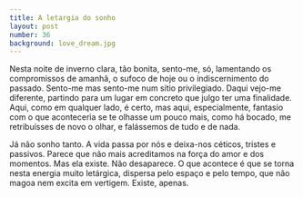 ```yaml
---
title: A letargia do sonho
layout: post
number: 36
background: love_dream.jpg
---
```


Nesta noite de inverno clara, tão bonita, sento-me, só, lamentando os compromissos de amanhã, o sufoco de hoje ou o indiscernimento do passado. Sento-me mas sento-me num sítio privilegiado. Daqui vejo-me diferente, partindo para um lugar em concreto que julgo ter uma finalidade. Aqui, como em qualquer lado, é certo, mas aqui, especialmente, fantasio com o que aconteceria se te olhasse um pouco mais, como há bocado, me retribuísses de novo o olhar, e falássemos de tudo e de nada.

Já não sonho tanto. A vida passa por nós e deixa-nos céticos, tristes e passivos. Parece que não mais acreditamos na força do amor e dos momentos. Mas ela existe. Não desaparece. O que acontece é que se torna nesta energia muito letárgica, dispersa pelo espaço e pelo tempo, que não magoa nem excita em vertigem. Existe, apenas.